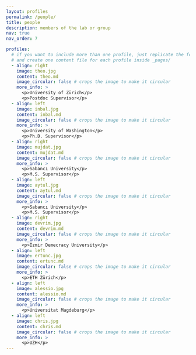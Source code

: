 ```yaml
---
layout: profiles
permalink: /people/
title: people
description: members of the lab or group
nav: true
nav_order: 7

profiles:
  # if you want to include more than one profile, just replicate the following block
  # and create one content file for each profile inside _pages/
  - align: right
    image: theo.jpg
    content: theo.md
    image_circular: false # crops the image to make it circular
    more_info: >
      <p>University of Zürich</p>
      <p>Postdoc Supervisor</p>
  - align: left
    image: inbal.jpg
    content: inbal.md
    image_circular: false # crops the image to make it circular
    more_info: >
      <p>University of Washington</p>
      <p>Ph.D. Supervisor</p>
  - align: right
    image: mujdat.jpg
    content: mujdat.md
    image_circular: false # crops the image to make it circular
    more_info: >
      <p>Sabancı University</p>
      <p>M.S. Supervisor</p>
  - align: left
    image: aytul.jpg
    content: aytul.md
    image_circular: false # crops the image to make it circular
    more_info: >
      <p>Sabancı University</p>
      <p>M.S. Supervisor</p>
  - align: right
    image: devrim.jpg
    content: devrim.md
    image_circular: false # crops the image to make it circular
    more_info: >
      <p>İzmir Demecracy University</p>
  - align: left
    image: ertunc.jpg
    content: ertunc.md
    image_circular: false # crops the image to make it circular
    more_info: >
      <p>ETH Zürich</p>
  - align: left
    image: alessio.jpg
    content: alessio.md
    image_circular: false # crops the image to make it circular
    more_info: >
      <p>Universitat Magdeburg</p>
  - align: left
    image: chris.jpg
    content: chris.md
    image_circular: false # crops the image to make it circular
    more_info: >
      <p>UZH</p>
---
```

